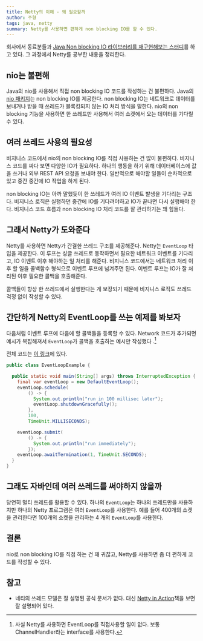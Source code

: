```yaml
---
title: Netty의 이해 - 왜 필요할까
author: 주형
tags: java, netty
summary: Netty를 사용하면 편하게 non blocking IO를 할 수 있다.
---
```


회사에서 동료분들과
[Java Non blocking IO 라이브러리를 재구현해보는 스터디](https://github.com/zeroFruit/el)를
하고 있다. 그 과정에서 Netty를 공부한 내용을 정리한다.

## nio는 불편해

Java의 nio를 사용해서 직접 non blocking IO 코드를 작성하는 건
불편하다. Java의 [nio
패키지](https://docs.oracle.com/en/java/javase/15/core/java-nio.html)는
non blocking IO를 제공한다. non blocking IO는 네트워크로 데이터를
보내거나 받을 때 쓰레드가 블록킹되지 않는 IO 처리 방식을 말한다. nio의
non blocking 기능을 사용하면 한 쓰레드만 사용해서 여러 소켓에서 오는
데이터를 기다릴 수 있다.

## 여러 쓰레드 사용의 필요성

비지니스 코드에서 nio의 non blocking IO를 직접 사용하는 건 많이
불편하다. 비지니스 코드를 짜다 보면 다양한 IO가 필요하다.
하나의 행동을 하기 위해 데이터베이스에 값을 쓰거나 외부 REST API
요청을 보내야 한다. 일반적으로 해야할 일들이 순차적으로 있고 중간
중간에 IO 작업을 하게 된다.

non blocking IO는 아까 말했듯이 한 쓰레드가 여러 IO 이벤트 발생을
기다리는 구조다. 비지니스 로직은 실행하던 중간에 IO를 기다려야하고
IO가 끝나면 다시 실행해야 한다. 비지니스 코드 흐름과 non blocking IO
처리 코드를 잘 관리하기는 꽤 힘들다.

## 그래서 Netty가 도와준다

Netty를 사용하면 Netty가 간결한 쓰레드 구조를 제공해준다. Netty는
`EventLoop` 타 입을 제공한다. 이 루프는 싱글 쓰레드로 동작하면서
필요한 네트워크 이벤트를 기다리고, IO 이벤트 이후 해야하는 일 처리를
해준다. 비지니스 코드에서는 네트워크 처리 이후 할 일을 콜백함수
형식으로 이벤트 루프에 넘겨주면 된다. 이벤트 루프는 IO가 잘 처리된
이후 필요한 콜백을 호출해준다.

콜백들이 항상 한 쓰레드에서 실행한다는 게 보장되기 때문에 비지니스
로직도 쓰레드 걱정 없이 작성할 수 있다.

## 간단하게 Netty의 EventLoop를 쓰는 예제를 봐보자

다음처럼 이벤트 루프에 다음에 할 콜백들을 등록할 수 있다. Network
코드가 추가되면 예시가 복잡해져서 `EventLoop`가 콜백을 호출하는
예시만 작성했다 .[^eventloop-callback-example]

전체 코드는
[이 링크](https://github.com/majecty/any-study/blob/da100a5221982835a46258643c3465edd84ab3d2/java/netty/app/src/main/java/dev/juhyung/study/netty/eventloop/EventLoopExample.java)에
있다.

```java
public class EventLoopExample {

  public static void main(String[] args) throws InterruptedException {
    final var eventLoop = new DefaultEventLoop();
    eventLoop.schedule(
        () -> {
          System.out.println("run in 100 millisec later");
          eventLoop.shutdownGracefully();
        },
        100,
        TimeUnit.MILLISECONDS);

    eventLoop.submit(
        () -> {
          System.out.println("run immediately");
        });
    eventLoop.awaitTermination(1, TimeUnit.SECONDS);
  }
}

```

[^eventloop-callback-example]: 사실 Netty를 사용하면 EventLoop를
    직접사용할 일이 없다. 보통 ChannelHandler라는 interface를
    사용한다.

## 그래도 자바인데 여러 쓰레드를 써야하지 않을까

당연히 멀티 쓰레드를 활용할 수 있다. 하나의 `EventLoop`는 하나의
쓰레드만을 사용하지만 하나의 Netty 프로그램은 여러 `EventLoop`를
사용한다. 예를 들어 400개의 소켓 을 관리한다면 100개의 소켓을 관리하는
4 개의 `EventLoop`를 사용한다.

## 결론

nio로 non blocking IO를 직접 하는 건 꽤 귀찮고, Netty를 사용하면 좀
더 편하게 코 드를 작성할 수 있다.

## 참고

- 네티의 쓰레드 모델은 잘 설명된 공식 문서가 없다. 대신 [Netty in
  Action](https://www.amazon.com/Netty-Action-Norman-Maurer-ebook-dp-B0977YYX1C/dp/B0977YYX1C/ref=mt_other?_encoding=UTF8&me=&qid=)책을
  보면 잘 설명되어 있다.
